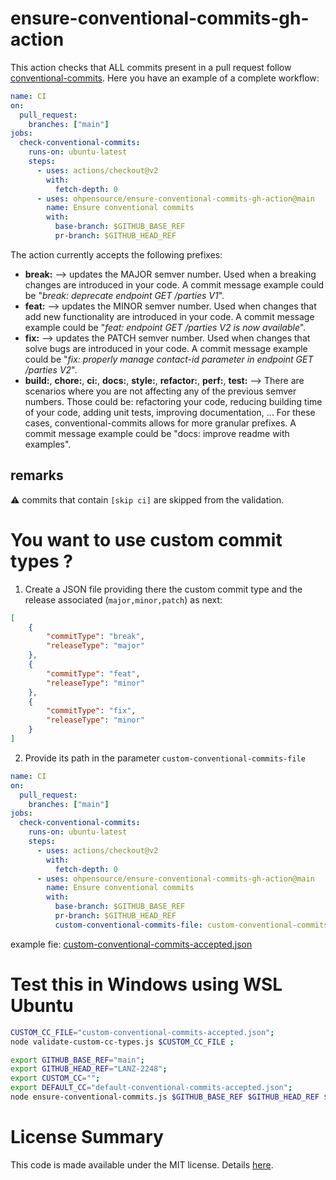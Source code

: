 # ensure-conventional-commits-gh-action

This action checks that ALL commits present in a pull request follow [conventional-commits](https://www.conventionalcommits.org/en/v1.0.0/). Here you have an example of a complete workflow:

```yaml
name: CI
on:
  pull_request:
    branches: ["main"]
jobs:
  check-conventional-commits:
    runs-on: ubuntu-latest
    steps:
      - uses: actions/checkout@v2
        with:
          fetch-depth: 0
      - uses: ohpensource/ensure-conventional-commits-gh-action@main
        name: Ensure conventional commits
        with:
          base-branch: $GITHUB_BASE_REF
          pr-branch: $GITHUB_HEAD_REF
```

The action currently accepts the following prefixes:

- **break:** --> updates the MAJOR semver number. Used when a breaking changes are introduced in your code. A commit message example could be "_break: deprecate endpoint GET /parties V1_".
- **feat:** --> updates the MINOR semver number. Used when changes that add new functionality are introduced in your code. A commit message example could be "_feat: endpoint GET /parties V2 is now available_".
- **fix:** --> updates the PATCH semver number. Used when changes that solve bugs are introduced in your code. A commit message example could be "_fix: properly manage contact-id parameter in endpoint GET /parties V2_".
- **build:**, **chore:**, **ci:**, **docs:**, **style:**, **refactor:**, **perf:**, **test:** --> There are scenarios where you are not affecting any of the previous semver numbers. Those could be: refactoring your code, reducing building time of your code, adding unit tests, improving documentation, ... For these cases, conventional-commits allows for more granular prefixes. A commit message example could be "docs: improve readme with examples".

## remarks

:warning: commits that contain `[skip ci]` are skipped from the validation.

# You want to use custom commit types ?

1. Create a JSON file providing there the custom commit type and the release associated (`major,minor,patch`) as next:

```json
[
    {
        "commitType": "break",
        "releaseType": "major"
    },
    {
        "commitType": "feat",
        "releaseType": "minor"
    },
    {
        "commitType": "fix",
        "releaseType": "minor"
    }
]
```

2. Provide its path in the parameter `custom-conventional-commits-file`

```yaml
name: CI
on:
  pull_request:
    branches: ["main"]
jobs:
  check-conventional-commits:
    runs-on: ubuntu-latest
    steps:
      - uses: actions/checkout@v2
        with:
          fetch-depth: 0
      - uses: ohpensource/ensure-conventional-commits-gh-action@main
        name: Ensure conventional commits
        with:
          base-branch: $GITHUB_BASE_REF
          pr-branch: $GITHUB_HEAD_REF
          custom-conventional-commits-file: custom-conventional-commits.json
```

example fie: [custom-conventional-commits-accepted.json](custom-conventional-commits-accepted.json)

# Test this in Windows using WSL Ubuntu

```bash
CUSTOM_CC_FILE="custom-conventional-commits-accepted.json";
node validate-custom-cc-types.js $CUSTOM_CC_FILE ;

export GITHUB_BASE_REF="main";
export GITHUB_HEAD_REF="LANZ-2248";
export CUSTOM_CC="";
export DEFAULT_CC="default-conventional-commits-accepted.json";
node ensure-conventional-commits.js $GITHUB_BASE_REF $GITHUB_HEAD_REF $CUSTOM_CC;
```

# License Summary

This code is made available under the MIT license. Details [here](LICENSE).
